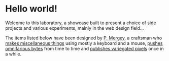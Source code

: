 # Hello world!

Welcome to this laboratory, a showcase built to present a choice of side projects and various experiments, mainly in the web design field...

The items listed below have been designed by [P. Mergey](https://twitter.com/gizmecano), a craftsman who [makes miscellaneous things](http://mergey.ch/) using mostly a keyboard and a mouse, [pushes omnifarious bytes](https://github.com/gizmecano) from time to time and [publishes variegated pixels](https://dribbble.com/gizmecano) once in a while.
